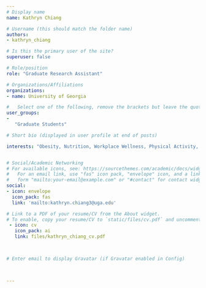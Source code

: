 ```yaml
---
# Display name
name: Kathryn Chiang

# Username (this should match the folder name)
authors:
- kathryn_chiang

# Is this the primary user of the site?
superuser: false

# Role/position
role: "Graduate Research Assistant"

# Organizations/Affiliations
organizations:
- name: University of Georgia

#   Select one of the following, remove the brackets but leave the quotes  
user_groups:
- 
   "Graduate Students"

# Short bio (displayed in user profile at end of posts)

interests: "Obesity, Nutrition, Workplace Wellness, Physical Activity, Chronic Disease Prevention, Sedentary Behavior, Population Health"


# Social/Academic Networking
# For available icons, see: https://sourcethemes.com/academic/docs/widgets/#icons
#   For an email link, use "fas" icon pack, "envelope" icon, and a link in the
#   form "mailto:your-email@example.com" or "#contact" for contact widget.
social:
- icon: envelope
  icon_pack: fas
  link: 'mailto:kathryn.chiang3@uga.edu'

# Link to a PDF of your resume/CV from the About widget.
# To enable, copy your resume/CV to `static/files/cv.pdf` and uncomment the lines below.  
 - icon: cv
   icon_pack: ai
   link: files/kathryn_chiang_cv.pdf


  
# Enter email to display Gravatar (if Gravatar enabled in Config)

  

---
```



